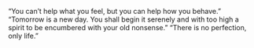 “You can’t help what you feel, but you can help how you behave.”
“Tomorrow is a new day. You shall begin it serenely and with too high a spirit to be encumbered with your old nonsense.” 
“There is no perfection, only life.”
